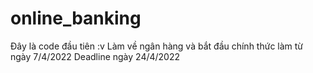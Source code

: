 # online_banking
Đây là code đầu tiên :v
Làm về ngân hàng và bắt đầu chính thức làm từ ngày 7/4/2022
Deadline ngày 24/4/2022
